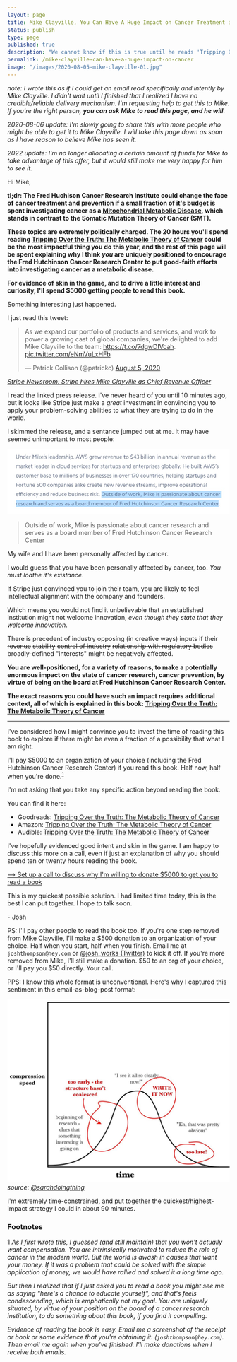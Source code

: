 ```yaml
---
layout: page
title: Mike Clayville, You Can Have A Huge Impact on Cancer Treatment and Prevention
status: publish
type: page
published: true
description: "We cannot know if this is true until he reads 'Tripping Over the Truth: The Metabolic Theory of Cancer'. I humbly request that he do just this."
permalink: /mike-clayville-can-have-a-huge-impact-on-cancer
image: "/images/2020-08-05-mike-clayville-01.jpg"
---
```


_note: I wrote this as if I could get an email read specifically and intently by Mike Clayville. I didn't wait until I finished that I realized I have no credible/reliable delivery mechanism. I'm requesting help to get this to Mike. If you're the right person, **you can ask Mike to read this page, and he will**._

_2020-08-06 update: I'm slowly going to share this with more people who might be able to get it to Mike Clayville. I will take this page down as soon as I have reason to believe Mike has seen it._

_2022 update: I'm no longer allocating a certain amount of funds for Mike to take advantage of this offer, but it would still make me very happy for him to see it._

Hi Mike,

**tl;dr: The Fred Huchison Cancer Research Institute could change the face of cancer treatment and prevention if a small fraction of it's budget is spent investigating cancer as a [Mitochondrial Metabolic Disease](https://colleenhuber.com/metabolic-theory-of-cancer-and-common-misconceptions/), which stands in contrast to the Somatic Mutation Theory of Cancer (SMT).**

**These topics are extremely politically charged. The 20 hours you'll spend reading [Tripping Over the Truth: The Metabolic Theory of Cancer](https://www.goodreads.com/book/show/23496164-tripping-over-the-truth?from_search=true) could be the most impactful thing you do this year, and the rest of this page will be spent explaining why I think _you_ are uniquely positioned to encourage the Fred Hutchinson Cancer Research Center to put good-faith efforts into investigating cancer as a metabolic disease.**

**For evidence of skin in the game, and to drive a little interest and curiosity, I'll spend $5000 getting people to read this book.**

Something interesting just happened.

I just read this tweet:

<blockquote class="twitter-tweet"><p lang="en" dir="ltr">As we expand our portfolio of products and services, and work to power a growing cast of global companies, we&#39;re delighted to add Mike Clayville to the team: <a href="https://t.co/7dgwDIVcah">https://t.co/7dgwDIVcah</a>. <a href="https://t.co/eNmVuLxHFb">pic.twitter.com/eNmVuLxHFb</a></p>&mdash; Patrick Collison (@patrickc) <a href="https://twitter.com/patrickc/status/1291103130420015104?ref_src=twsrc%5Etfw">August 5, 2020</a></blockquote> <script async src="https://platform.twitter.com/widgets.js" charset="utf-8"></script> 

_[Stripe Newsroom: Stripe hires Mike Clayville as Chief Revenue Officer](https://stripe.com/newsroom/news/mike-clayville)_

I read the linked press release. I've never heard of you until 10 minutes ago, but it looks like Stripe just make a _great_ investment in convincing you to apply your problem-solving abilities to what they are trying to do in the world. 

I skimmed the release, and a sentance jumped out at me. It may have seemed unimportant to most people:

![Outside of work, Mike is passionate about cancer research and serves as a board member of Fred Hutchinson Cancer Research Center](/images/2020-08-05-mike-clayville-01.jpg)

> Outside of work, Mike is passionate about cancer research and serves as a board member of Fred Hutchinson Cancer Research Center

My wife and I have been personally affected by cancer.

I would guess that you have been personally affected by cancer, too. _You must loathe it's existance_. 

If Stripe just convinced you to join their team, you are likely to feel intellectual alignment with the company and founders. 

Which means you would not find it unbelievable that an established institution might not welcome innovation, _even though they state that they welcome innovation_.

There is precedent  of industry opposing (in creative ways) inputs if their <strike>revenue</strike> <strike>stability</strike> <strike>control of industry</strike> <strike>relationship with regulatory bodies</strike> broadly-defined "interests" might be <strike>negatively</strike> affected. 

**You are well-positioned, for a variety of reasons, to make a potentially enormous impact on the state of cancer research, cancer prevention, by virtue of being on the board at Fred Hutchinson Cancer Research Center.**

**The exact reasons you could have such an impact requires additional context, all of which is explained in this book: [Tripping Over the Truth: The Metabolic Theory of Cancer](https://www.goodreads.com/book/show/23496164-tripping-over-the-truth)**

----------------------------------

I've considered how I might convince you to invest the time of reading this book to explore if there might be even a fraction of a possibility that what I am right.

I'll pay $5000 to an organization of your choice (including the Fred Hutchinson Cancer Research Center) if you read this book. Half now, half when you're done.<sup>[1](#footnotes)</sup>

I'm not asking that you take any specific action beyond reading the book. 

You can find it here:

- Goodreads: [Tripping Over the Truth: The Metabolic Theory of Cancer](https://www.goodreads.com/book/show/23496164-tripping-over-the-truth)
- Amazon: [Tripping Over the Truth: The Metabolic Theory of Cancer](https://www.amazon.com/Tripping-over-Truth-Overturning-Entrenched/dp/160358935X/ref=sr_1_1?crid=19PKF784X2KKW&dchild=1&keywords=tripping+over+the+truth+by+travis+christofferson&qid=1596721103&sprefix=tripping+over+the+truth%2Caps%2C188&sr=8-1)
- Audible: [Tripping Over the Truth: The Metabolic Theory of Cancer](https://www.audible.com/pd/Tripping-Over-the-Truth-Audiobook/B01C3BJ0KE)

I've hopefully evidenced good intent and skin in the game. I am happy to discuss this more on a call, even if just an explanation of why you should spend ten or twenty hours reading the book.

[--> Set up a call to discuss why I'm willing to donate $5000 to get you to read a book](https://calendly.com/joshthompson/skin-in-the-game)

This is my quickest possible solution. I had limited time today, this is the best I can put together. I hope to talk soon.

\- Josh

PS: I'll pay other people to read the book too. If you're one step removed from Mike Clayville, I'll make a $500 donation to an organization of your choice. Half when you start, half when you finish. Email me at `joshthompson@hey.com` or [@josh_works (Twitter)](https://twitter.com/josh_works) to kick it off. If you're more removed from Mike, I'll still make a donation. $50 to an org of your choice, or I'll pay you $50 directly. Your call.

PPS: I know this whole format is unconventional. Here's why I captured this sentiment in this email-as-blog-post format:

![write it now](/images/2020-07-21-write-it-now.jpg)
_source: [@sarahdoingthing](https://twitter.com/sarahdoingthing/status/889082755203518464?s=20)_

I'm extremely time-constrained, and put together the quickest/highest-impact strategy I could in about 90 minutes.


### Footnotes

1 _As I first wrote this, I guessed (and still maintain) that you won't actually want compensation. You are intrinsically motivated to reduce the role of cancer in the modern world. But the world is awash in causes that want your money. If it was a problem that could be solved with the simple application of money, we would have rallied and solved it a long time ago._

_But then I realized that if I just asked you to read a book you might see me as saying "here's a chance to educate yourself", and that's feels condescending, which is emphatically not my goal. You are uniquely situated, by virtue of your position on the board of a cancer research institution, to do something about this book, if you find it compelling._

_Evidence of reading the book is easy. Email me a screenshot of the receipt or book or some evidence that you're obtaining it. (`joshthompson@hey.com`). Then email me again when you've finished. I'll make donations when I receive both emails._